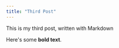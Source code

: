```yaml
---
title: "Third Post"
---
```



This is my third post, written with Markdown

Here's some __bold text__.



